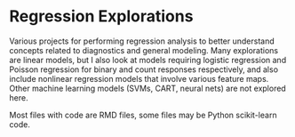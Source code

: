 # Regression Explorations

Various projects for performing regression analysis to better understand concepts related to diagnostics and general modeling. Many explorations are linear models, but I also look at models requiring logistic regression and Poisson regression for binary and count responses respectively, and also include nonlinear regression models that involve various feature maps. Other machine learning models (SVMs, CART, neural nets) are not explored here.

Most files with code are RMD files, some files may be Python scikit-learn code.
